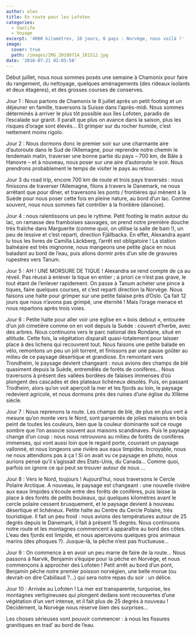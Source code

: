 ```yaml
---
author: alex
title: En route pour les Lofoten
categories:
  - Vanlife
  - Voyage
excerpt: '4000 kilomètres, 10 jours, 6 pays : Norvège, nous voilà !'
image:
  cover: true
  path: /images/IMG_20180714_181512.jpg
date: '2018-07-21 01:05:58'
---
```

Début juillet, nous nous sommes posés une semaine à Chamonix pour faire du rangement, du nettoyage, quelques aménagements (des rideaux isolants et deux étagères), et des grosses courses de conserves.

Jour 1 : Nous partons de Chamonix le 8 juillet après un petit footing et un déjeuner en famille, traversons la Suisse dans l’après-midi. Nous sommes déterminés à arriver le plus tôt possible aux îles Lofoten, paradis de l’escalade sur granit. Il paraît que plus on avance dans la saison, plus les risques d’orage sont élevés… Et grimper sur du rocher humide, c’est nettement moins rigolo.

Jour 2 : Nous dormons donc le premier soir sur une charmante aire d’autoroute dans le Sud de l’Allemagne, pour reprendre notre chemin le lendemain matin, traverser une bonne partie du pays – 700 km, de Bâle à Hanovre –  et à nouveau, nous poser sur une aire d’autoroute le soir. Nous prendrons probablement le temps de visiter le pays au retour.

Jour 3 du road trip, encore 700 km de route et trois pays traversés : nous finissons de traverser l’Allemagne, filons à travers le Danemark, ne nous arrêtant que pour dîner, et traversons les ponts / frontières qui mènent à la Suède pour nous poser cette fois en pleine nature, au bord d’un lac. Comme souvent, nous nous sommes fait contrôler à la frontière (danoise).

Jour 4 : nous ralentissons un peu le rythme. Petit footing le matin autour du lac, on ramasse des framboises sauvages, on prend notre première douche très fraîche dans Marguerite (comme quoi, on utilise la salle de bain !), un peu de lessive et c’est reparti, direction Fjällbacka. En effet, Alexandra ayant lu tous les livres de Camilla Läckberg, l’arrêt est obligatoire ! La station balnéaire est très mignonne, nous mangeons une petite glace en nous baladant au bord de l’eau, puis allons dormir près d’un site de gravures rupestres vers Tanum.

Jour 5 : AH ! UNE MORSURE DE TIQUE ! Alexandra se rend compte de ça au réveil. Pas réussi à enlever la tique en entier ; a priori ce n’est pas grave, le tout étant de l’enlever rapidement. On passe à Tanum acheter une pince à tiques, faire quelques courses, et c’est reparti direction la Norvège. Nous faisons une halte pour grimper sur une petite falaise près d’Oslo. Ça fait 12 jours que nous n’avons pas grimpé, une éternité ! Mais l’orage menace et nous repartons après trois voies.

Jour 6 : Petite halte pour aller voir une église en « bois debout », entourée d’un joli cimetière comme on en voit depuis la Suède : couvert d’herbe, avec des arbres. Nous continuons vers le parc national des Rondane, situé en altitude. Cette fois, la végétation disparaît quasi-totalement pour laisser place à des lichens qui recouvrent tout. Nous faisons une petite balade en vélo, remontons un peu un joli torrent, et finissons par une pause goûter au milieu de ce paysage désertique et grandiose. En remontant vers Trondheim, le paysage devient changeant : nous avions des champs de blé quasiment depuis la Suède, entremêlés de forêts de conifères… Nous traversons à présent des vallées bordées de falaises immenses d’où plongent des cascades et des plateaux lichéneux désolés. Puis, en passant Trodheim, alors qu’on voit aperçoit la mer et les fjords au loin, le paysage redevient agricole, et nous dormons près des ruines d’une église du XIIème siècle.

Jour 7 : Nous reprenons la route. Les champs de blé, de plus en plus vert à mesure qu’on monte vers le Nord, sont parsemés de jolies maisons en bois peint de toutes les couleurs, bien que la couleur dominante soit ce rouge sombre que l’on associe souvent aux maisons scandinaves. Puis le paysage change d’un coup : nous nous retrouvons au milieu de forêts de conifères immenses, qui vont aussi loin que le regard porte, couvrant un paysage vallonné, et nous longeons une rivière aux eaux limpides. Incroyable, nous ne nous attendions pas à ça ! Si on avait vu ce paysage en photo, nous aurions pensé qu’il s’agissait des Etats-Unis, du Canada… Comme quoi, parfois on ignore ce qui peut se trouver autour de nous ...

Jour 8 : Vers le Nord, toujours ! Aujourd’hui, nous traversons le Cercle Polaire Arctique. A nouveau, le paysage est changeant : une nouvelle rivière aux eaux limpides s’écoule entre des forêts de conifères, puis laisse la place à des forêts de petits bouleaux, qui quelques kilomètres avant le cercle polaire cessent brusquement, et le paysage devient à nouveau désertique et lichéneux. Petite halte au Centre du Cercle Polaire, très touristique. Il fait un peu froid : nous avions des températures autour de 25 degrés depuis le Danemark, il fait à présent 15 degrés. Nous continuons notre route et les montagnes commencent à apparaître au bord des côtes. L’eau des fjords est limpide, et nous apercevons quelques gros animaux marins (des phoques ?). Jusque-là, la pêche n’est pas fructueuse...

Jour 9 : On commence à en avoir un peu marre de faire de la route… Nous passons à Narvik, Benjamin s’équipe pour la pêche en Norvège, et nous commençons à approcher des Lofoten ! Petit arrêt au bord d’un pont, Benjamin pêche notre premier poisson norvégien, une belle morue (ou devrait-on dire Cabillaud ?...) qui sera notre repas du soir : un délice.

Jour 10 : Arrivée au Lofoten ! La mer est transparente, turquoise, les montagnes vertigineuses qui plongent dedans sont recouvertes d’une végétation d’un vert intense, et il fait plus de 25 degrés à nouveau ! Décidément, la Norvège nous réserve bien des surprises...

Les choses sérieuses vont pouvoir commencer : à nous les fissures granitiques en trad’ au bord de l’eau. 
